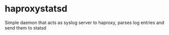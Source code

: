 haproxystatsd
============

Simple daemon that acts as syslog server to haproxy, parses log entries and send them to statsd

